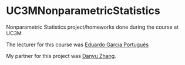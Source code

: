 # UC3MNonparametricStatistics
Nonparametric Statistics project/homeworks done during the course at UC3M

The lecturer for this course was [Eduardo García Portugués](https://portal.uc3m.es/portal/page/portal/dpto_estadistica/personal/eduardo_garcia_portugues)

My partner for this project was [Danyu Zhang](https://github.com/danyuz).
